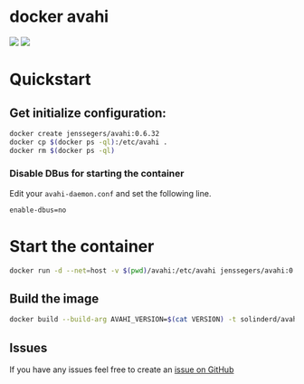docker avahi
============

[![](https://images.microbadger.com/badges/image/jenssegers/avahi.svg)](http://microbadger.com/images/jenssegers/avahi "Get your own image badge on microbadger.com") [![](https://images.microbadger.com/badges/commit/jenssegers/avahi.svg)](https://microbadger.com/images/jenssegers/avahi "Get your own commit badge on microbadger.com")

# Quickstart

## Get initialize configuration:

```bash
docker create jenssegers/avahi:0.6.32
docker cp $(docker ps -ql):/etc/avahi .
docker rm $(docker ps -ql)
```

### Disable DBus for starting the container
Edit your `avahi-daemon.conf` and set the following line.

```bash
enable-dbus=no
```
# Start the container 

```bash
docker run -d --net=host -v $(pwd)/avahi:/etc/avahi jenssegers/avahi:0.6.32
```

## Build the image

```bash
docker build --build-arg AVAHI_VERSION=$(cat VERSION) -t solinderd/avahi:$(cat VERSION) .
```

## Issues

If you have any issues feel free to create an [issue on GitHub](https://github.com/jenssegers/docker-avahi/issues)
